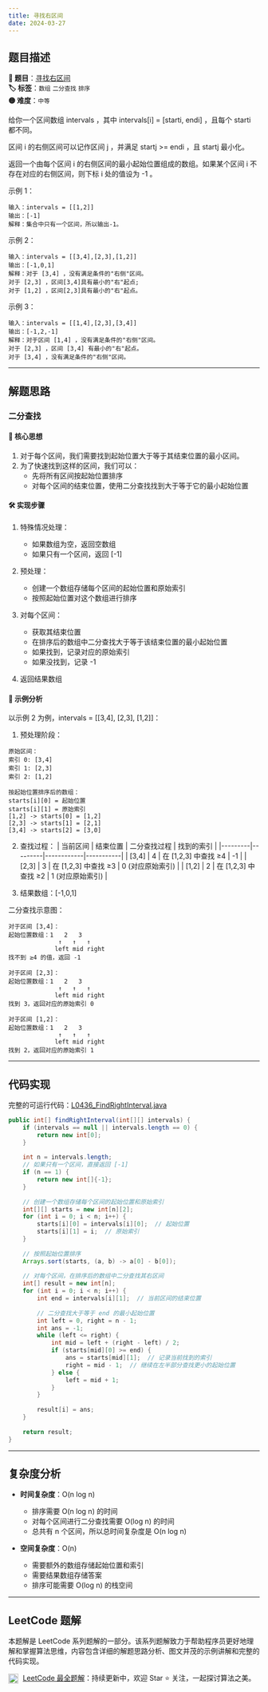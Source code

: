 ```yaml
---
title: 寻找右区间
date: 2024-03-27
---
```


## 题目描述

**🔗 题目**：[寻找右区间](https://leetcode.cn/problems/find-right-interval/description/)  
**🏷️ 标签**：`数组` `二分查找` `排序`  
**🟡 难度**：`中等`  

给你一个区间数组 intervals ，其中 intervals[i] = [starti, endi] ，且每个 starti 都不同。

区间 i 的右侧区间可以记作区间 j ，并满足 startj >= endi ，且 startj 最小化。

返回一个由每个区间 i 的右侧区间的最小起始位置组成的数组。如果某个区间 i 不存在对应的右侧区间，则下标 i 处的值设为 -1 。

示例 1：
```
输入：intervals = [[1,2]]
输出：[-1]
解释：集合中只有一个区间，所以输出-1。
```

示例 2：
```
输入：intervals = [[3,4],[2,3],[1,2]]
输出：[-1,0,1]
解释：对于 [3,4] ，没有满足条件的"右侧"区间。
对于 [2,3] ，区间[3,4]具有最小的"右"起点;
对于 [1,2] ，区间[2,3]具有最小的"右"起点。
```

示例 3：
```
输入：intervals = [[1,4],[2,3],[3,4]]
输出：[-1,2,-1]
解释：对于区间 [1,4] ，没有满足条件的"右侧"区间。
对于 [2,3] ，区间 [3,4] 有最小的"右"起点。
对于 [3,4] ，没有满足条件的"右侧"区间。
```

---

## 解题思路
### 二分查找

#### 📝 核心思想
1. 对于每个区间，我们需要找到起始位置大于等于其结束位置的最小区间。
2. 为了快速找到这样的区间，我们可以：
   - 先将所有区间按起始位置排序
   - 对每个区间的结束位置，使用二分查找找到大于等于它的最小起始位置

#### 🛠️ 实现步骤
1. 特殊情况处理：
   - 如果数组为空，返回空数组
   - 如果只有一个区间，返回 [-1]

2. 预处理：
   - 创建一个数组存储每个区间的起始位置和原始索引
   - 按照起始位置对这个数组进行排序

3. 对每个区间：
   - 获取其结束位置
   - 在排序后的数组中二分查找大于等于该结束位置的最小起始位置
   - 如果找到，记录对应的原始索引
   - 如果没找到，记录 -1

4. 返回结果数组

#### 🧩 示例分析
以示例 2 为例，intervals = [[3,4], [2,3], [1,2]]：

1. 预处理阶段：
```
原始区间：
索引 0: [3,4]
索引 1: [2,3]
索引 2: [1,2]

按起始位置排序后的数组：
starts[i][0] = 起始位置
starts[i][1] = 原始索引
[1,2] -> starts[0] = [1,2]
[2,3] -> starts[1] = [2,1]
[3,4] -> starts[2] = [3,0]
```

2. 查找过程：
| 当前区间 | 结束位置 | 二分查找过程 | 找到的索引 |
|---------|---------|------------|-----------|
| [3,4] | 4 | 在 [1,2,3] 中查找 ≥4 | -1 |
| [2,3] | 3 | 在 [1,2,3] 中查找 ≥3 | 0 (对应原始索引) |
| [1,2] | 2 | 在 [1,2,3] 中查找 ≥2 | 1 (对应原始索引) |

3. 结果数组：[-1,0,1]

二分查找示意图：
```
对于区间 [3,4]：
起始位置数组：1   2   3
              ↑   ↑   ↑
             left mid right
找不到 ≥4 的值，返回 -1

对于区间 [2,3]：
起始位置数组：1   2   3
              ↑   ↑   ↑
             left mid right
找到 3，返回对应的原始索引 0

对于区间 [1,2]：
起始位置数组：1   2   3
              ↑   ↑   ↑
             left mid right
找到 2，返回对应的原始索引 1
```

---

## 代码实现

完整的可运行代码：[L0436_FindRightInterval.java](../src/main/java/L0436_FindRightInterval.java)

```java
public int[] findRightInterval(int[][] intervals) {
    if (intervals == null || intervals.length == 0) {
        return new int[0];
    }
    
    int n = intervals.length;
    // 如果只有一个区间，直接返回 [-1]
    if (n == 1) {
        return new int[]{-1};
    }
    
    // 创建一个数组存储每个区间的起始位置和原始索引
    int[][] starts = new int[n][2];
    for (int i = 0; i < n; i++) {
        starts[i][0] = intervals[i][0];  // 起始位置
        starts[i][1] = i;  // 原始索引
    }
    
    // 按照起始位置排序
    Arrays.sort(starts, (a, b) -> a[0] - b[0]);
    
    // 对每个区间，在排序后的数组中二分查找其右区间
    int[] result = new int[n];
    for (int i = 0; i < n; i++) {
        int end = intervals[i][1];  // 当前区间的结束位置
        
        // 二分查找大于等于 end 的最小起始位置
        int left = 0, right = n - 1;
        int ans = -1;
        while (left <= right) {
            int mid = left + (right - left) / 2;
            if (starts[mid][0] >= end) {
                ans = starts[mid][1];  // 记录当前找到的索引
                right = mid - 1;  // 继续在左半部分查找更小的起始位置
            } else {
                left = mid + 1;
            }
        }
        
        result[i] = ans;
    }
    
    return result;
}
```

---

## 复杂度分析

- **时间复杂度**：O(n log n)
  - 排序需要 O(n log n) 的时间
  - 对每个区间进行二分查找需要 O(log n) 的时间
  - 总共有 n 个区间，所以总时间复杂度是 O(n log n)

- **空间复杂度**：O(n)
  - 需要额外的数组存储起始位置和索引
  - 需要结果数组存储答案
  - 排序可能需要 O(log n) 的栈空间

---

## LeetCode 题解

本题解是 LeetCode 系列题解的一部分。该系列题解致力于帮助程序员更好地理解和掌握算法思维，内容包含详细的解题思路分析、图文并茂的示例讲解和完整的代码实现。

<img src="https://github.githubassets.com/images/modules/logos_page/GitHub-Mark.png" alt="GitHub" width="20" style="vertical-align: middle; margin-right: 5px"> [LeetCode 最全题解](https://github.com/LjyYano/LeetCode)：持续更新中，欢迎 Star ⭐️ 关注，一起探讨算法之美。 